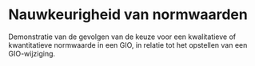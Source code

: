 # Nauwkeurigheid van normwaarden

Demonstratie van de gevolgen van de keuze voor een kwalitatieve of kwantitatieve normwaarde in een GIO,
in relatie tot het opstellen van een GIO-wijziging.
